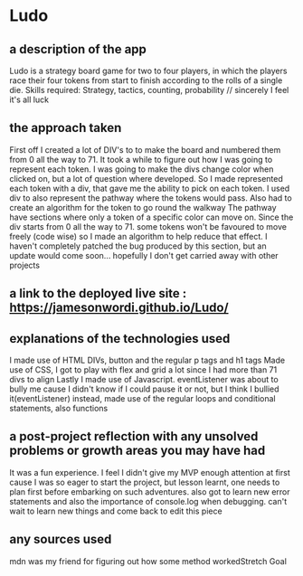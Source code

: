# Ludo

## a description of the app
Ludo is a strategy board game for two to four players, in which the players race their four tokens
from start to finish according to the rolls of a single die.
Skills required: Strategy, tactics, counting, probability // sincerely I feel it's all luck 

## the approach taken
First off I created a lot of DIV's to to make the board and numbered them from 0 all the way to 71. 
It took a while to figure out how I was going to represent each token. I was going to make the divs change color when clicked on,
but a lot of question where developed. So I made represented each token with a div, that gave me the ability to pick on each token.
I used div to also represent the pathway where the tokens would pass. Also had to create an algorithm for the token to go round the walkway
The pathway have sections where only a token of a specific color can move on. Since the div starts from 0 all the way to 71. some tokens won't be
favoured to move freely (code wise) so I made an algorithm to help reduce that effect. I haven't completely patched the bug produced by this section,
but an update would come soon... hopefully I don't get carried away with other projects


## a link to the deployed live site : https://jamesonwordi.github.io/Ludo/

## explanations of the technologies used

I made use of HTML DIVs, button and the regular p tags and h1 tags
Made use of CSS, I got to play with flex and grid a lot since I had more than 71 divs to align
Lastly I made use of Javascript. eventListener was about to bully me cause I didn't know if I could pause it or not,
but I think I bullied it(eventListener) instead, made use of the regular loops and conditional statements, also functions

## a post-project reflection with any unsolved problems or growth areas you may have had
It was a fun experience. I feel I didn't give my MVP enough attention at first cause I was so eager to start the project,
but lesson learnt, one needs to plan first before embarking on such adventures. also got to learn new error statements and also 
the importance of console.log when debugging. can't wait to learn new things and come back to edit this piece

## any sources used
mdn was my friend for figuring out how some method workedStretch Goal












